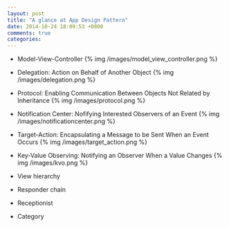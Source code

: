 ```yaml
---
layout: post
title: "A glance at App Design Pattern"
date: 2014-10-24 18:09:53 +0800
comments: true
categories: 
---
```

<!--more-->
* Model-View-Controller
{% img /images/model_view_controller.png %}

* Delegation: Action on Behalf of Another Object
{% img /images/delegation.png %}

* Protocol: Enabling Communication Between Objects Not Related by Inheritance
{% img /images/protocol.png %}

* Notification Center: Nofifying Interested Observers of an Event
{% img /images/notificationcenter.png %}

* Target-Action: Encapsulating a Message to be Sent When an Event Occurs
{% img /images/target_action.png %}

* Key-Value Observing: Notifying an Observer When a Value Changes
{% img /images/kvo.png %}

* View hierarchy
* Responder chain
* Receptionist
* Category


